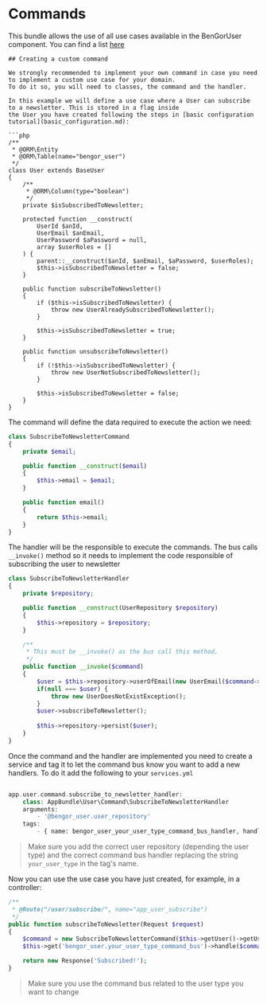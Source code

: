 # Commands

This bundle allows the use of all use cases available in the BenGorUser component. You can find a list [here][1]

```
## Creating a custom command

We strongly recommended to implement your own command in case you need to implement a custom use case for your domain.
To do it so, you will need to classes, the command and the handler.

In this example we will define a use case where a User can subscribe to a newsletter. This is stored in a flag inside
the User you have created following the steps in [basic configuration tutorial](basic_configuration.md):

```php
/**
 * @ORM\Entity
 * @ORM\Table(name="bengor_user")
 */
class User extends BaseUser
{
    /**
     * @ORM\Column(type="boolean")
     */
    private $isSubscribedToNewsletter;

    protected function __construct(
        UserId $anId,
        UserEmail $anEmail,
        UserPassword $aPassword = null,
        array $userRoles = []
    ) {
        parent::__construct($anId, $anEmail, $aPassword, $userRoles);
        $this->isSubscribedToNewsletter = false;
    }

    public function subscribeToNewsletter()
    {
        if ($this->isSubscribedToNewsletter) {
            throw new UserAlreadySubscribedToNewsletter();
        }

        $this->isSubscribedToNewsletter = true;
    }

    public function unsubscribeToNewsletter()
    {
        if (!$this->isSubscribedToNewsletter) {
            throw new UserNotSubscribedToNewsletter();
        }

        $this->isSubscribedToNewsletter = false;
    }
}
```

The command will define the data required to execute the action we need:

```php
class SubscribeToNewsletterCommand
{
    private $email;

    public function __construct($email)
    {
        $this->email = $email;
    }

    public function email()
    {
        return $this->email;
    }
}
```

The handler will be the responsible to execute the commands. The bus calls `__invoke()` method so it needs to implement
the code responsible of subscribing the user to newsletter

```php
class SubscribeToNewsletterHandler
{
    private $repository;

    public function __construct(UserRepository $repository)
    {
        $this->repository = $repository;
    }

    /**
     * This must be __invoke() as the bus call this method.
     */
    public function __invoke($command)
    {
        $user = $this->repository->userOfEmail(new UserEmail($command->email()));
        if(null === $user) {
            throw new UserDoesNotExistException();
        }
        $user->subscribeToNewsletter();
        
        $this->repository->persist($user);
    }
}
```

Once the command and the handler are implemented you need to create a service and tag it to let the command bus know 
you want to add a new handlers. To do it add the following to your `services.yml`

```php

app.user.command.subscribe_to_newsletter_handler:
    class: AppBundle\User\Command\SubscribeToNewsletterHandler
    arguments:
        - '@bengor_user.user_repository'
    tags:
        - { name: bengor_user_your_user_type_command_bus_handler, handles: AppBundle\User\Command\SubscribeToNewsletterCommand }
```

> Make sure you add the correct user repository (depending the user type) and the correct command bus handler replacing
the string `your_user_type` in the tag's name.

Now you can use the use case you have just created, for example, in a controller:

```php
/**
 * @Route("/user/subscribe/", name="app_user_subscribe")
 */
public function subscribeToNewsletter(Request $request)
{
    $command = new SubscribeToNewsletterCommand($this->getUser()->getUsername());
    $this->get('bengor_user.your_user_type_command_bus')->handle($command);

    return new Response('Subscribed!');
}
```

> Make sure you use the command bus related to the user type you want to change

[1]: https://github.com/BenGorUser/User/blob/master/docs/command.md

